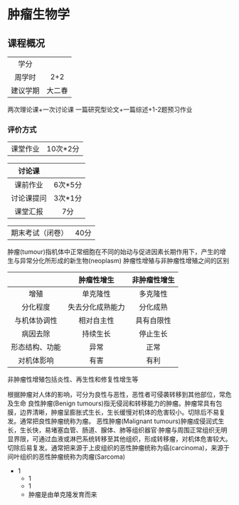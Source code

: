 # 肿瘤生物学

## 课程概况

|||
| :---: | :---: |
| 学分 ||
| 周学时 | 2+2 |
| 建议学期 | 大二春 |

两次理论课+一次讨论课
一篇研究型论文+一篇综述+1-2题预习作业

### 评价方式

|||
| :---: | :---: |
| 课堂作业 | 10次*2分 |

| 讨论课 | |
| :---: | :---: |
| 课前作业 | 6次*5分 |
| 讨论课提问 | 3次*1分 |
| 课堂汇报 | 7分 |

|||
| :---: | :---: |
| 期末考试（闭卷） | 40分 |



肿瘤(tumour)指机体中正常细胞在不同的始动与促进因素长期作用下，产生的增生与异常分化所形成的新生物(neoplasm)
肿瘤性增殖与非肿瘤性增殖之间的区别

| | 肿瘤性增生 | 非肿瘤性增生 |
| :---: | :---: | :---: |
| 增殖 | 单克隆性 | 多克隆性 |
| 分化程度 | 失去分化成熟能力 | 分化成熟 |
| 与机体协调性 | 相对自主性 | 具有自限性 |
| 病因去除 | 持续生长 | 停止生长 |
| 形态结构、功能 | 异常 | 正常 |
| 对机体影响 | 有害 | 有利 |

非肿瘤性增殖包括炎性、再生性和修复性增生等

根据肿瘤对人体的影响，可分为良性与恶性，恶性者可侵袭转移到其他部位，常危及生命
良性肿瘤(Benign tumours)指无侵润和转移能力的肿瘤。肿瘤常具有包膜，边界清晰，肿瘤呈膨胀式生长，生长缓慢对机体的危害较小。切除后不易复发。通常把良性肿瘤统称为瘤。
恶性肿瘤(Malignant tumours)肿瘤成侵润式生长，生长快，易堵塞血管、肠道、腺体、肺等组织器官·肿瘤与周围正常组织无明显界限，可通过血液或淋巴系统转移至其他组织，形成转移瘤，对机体危害较大。切除后易复发。通常把来源于上皮组织的恶性肿瘤统称为癌(carcinoma)，来源于间叶组织的恶性肿瘤统称为肉瘤(Sarcoma)



- 1
  - 1
  - 1
  - 肿瘤是由单克隆发育而来